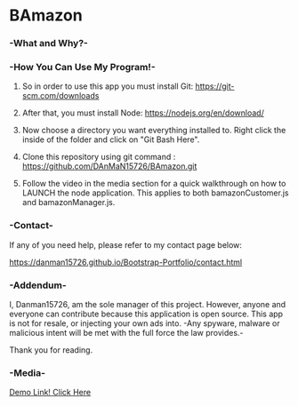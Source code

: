 # BAmazon



### -What and Why?-




### -How You Can Use My Program!-

1. So in order to use this app you must install Git:
    https://git-scm.com/downloads

2. After that, you must install Node:
    https://nodejs.org/en/download/

3. Now choose a directory you want everything installed to. Right click the inside of the folder and click on "Git Bash Here". 

4. Clone this repository using git command :
https://github.com/DAnMaN15726/BAmazon.git


5. Follow the video in the media section for a quick walkthrough on how to LAUNCH the node application. This applies to both
bamazonCustomer.js and bamazonManager.js.

















### -Contact-
If any of you need help, please refer to my contact page below:

https://danman15726.github.io/Bootstrap-Portfolio/contact.html



### -Addendum-
I, Danman15726, am the sole manager of this project. However, anyone and everyone can contribute because this application is open source. This app is not for resale, or injecting your own ads into. 
-Any spyware, malware or malicious intent will be met with the full force the law provides.-

Thank you for reading.




### -Media-
[Demo Link! Click Here](https://www.youtube.com/watch?v=5kApjrs9tTw)